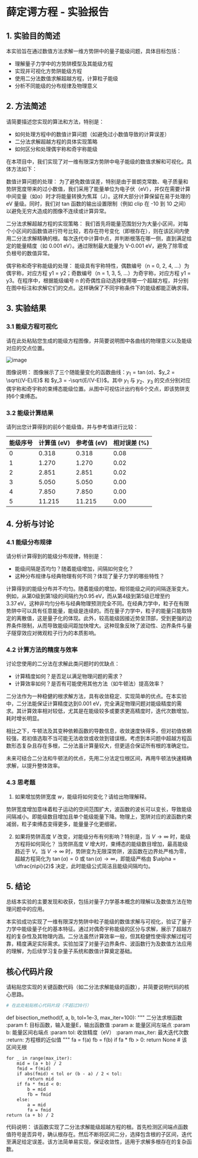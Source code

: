 # 薛定谔方程 - 实验报告

## 1. 实验目的简述

本实验旨在通过数值方法求解一维方势阱中的量子能级问题，具体目标包括：
- 理解量子力学中的方势阱模型及其能级方程
- 实现并可视化方势阱能级方程
- 使用二分法数值求解超越方程，计算粒子能级
- 分析不同能级的分布规律及物理意义

## 2. 方法简述

请简要描述您实现的算法和方法，特别是：
- 如何处理方程中的数值计算问题（如避免过小数值导致的计算误差）
- 二分法求解超越方程的具体实现策略
- 如何区分和处理偶宇称和奇宇称能级

在本项目中，我们实现了对一维有限深方势阱中电子能级的数值求解和可视化。具体方法如下：

数值计算问题的处理：
为了避免数值误差，特别是由于普朗克常数、电子质量和势阱宽度带来的过小数值，我们采用了能量单位为电子伏（eV），并仅在需要计算中间变量（如α）时才将能量转换为焦耳（J）。这样大部分计算保留在易于处理的 eV 量级。同时，我们对 tan 函数的输出设置限制（例如 clip 在 -10 到 10 之间）以避免无穷大造成的图像不连续或计算异常。

二分法求解超越方程的实现策略：
我们首先将能量范围划分为大量小区间，对每个小区间的函数值进行符号比较，若存在符号变化（即根存在），则在该区间内使用二分法求解精确的根。每次迭代中计算中点，并判断根落在哪一侧，直到满足给定的能量精度（如 0.001 eV）。通过限制最大能量为 V-0.001 eV，避免了除零或负根号的数值异常。

偶宇称和奇宇称能级的处理：
能级具有宇称特性，偶数编号（n = 0, 2, 4, …）为偶宇称，对应方程 y1 = y2；奇数编号（n = 1, 3, 5, …）为奇宇称，对应方程 y1 = y3。在程序中，根据能级编号 n 的奇偶性自动选择使用哪一个超越方程，并分别在图中标注和求解它们的交点。这样确保了不同宇称条件下的能级都能正确求得。

## 3. 实验结果

### 3.1 能级方程可视化

请在此处粘贴您生成的能级方程图像，并简要说明图中各曲线的物理意义以及能级对应的交点位置。

![image](https://github.com/user-attachments/assets/1b83b5a5-5966-41c6-9e22-a0da4cea8611)

图像说明：
图像展示了三个随能量变化的函数曲线：$y_1 = \tan(\alpha)$、$y_2 = \sqrt{(V-E)/E}$ 和 $y_3 = -\sqrt{E/(V-E)}$。其中 $y_1$ 与 $y_2$、$y_3$ 的交点分别对应偶宇称和奇宇称的束缚态能级位置。从图中可视估计出约有6个交点，即该势阱支持6个束缚态。

### 3.2 能级计算结果

请列出您计算得到的前6个能级值，并与参考值进行比较：

| 能级序号 | 计算值 (eV) | 参考值 (eV) | 相对误差 (%) |
|---------|------------|------------|-------------|
| 0       |      0.318      | 0.318      |      0.08       |
| 1       |      1.270      | 1.270      |      0.02       |
| 2       |       2.851     | 2.851      |         0.02    |
| 3       |     5.050       | 5.050      |      0.00       |
| 4       |     7.850       | 7.850      |        0.00     |
| 5       |      11.215      | 11.215     |       0.00      |

## 4. 分析与讨论

### 4.1 能级分布规律

请分析计算得到的能级分布规律，特别是：
- 能级间隔是否均匀？随着能级增加，间隔如何变化？
- 这种分布规律与经典物理有何不同？体现了量子力学的哪些特性？

计算得到的能级分布并不均匀。随着能级的增加，相邻能级之间的间隔逐渐变大。例如，从第0级到第1级的间隔约为0.95 eV，而从第4级到第5级已增至约3.37 eV。这种非均匀分布与经典物理预测完全不同。在经典力学中，粒子在有限势阱中可以具有任意能量，能级是连续的。而在量子力学中，粒子的能量只能取特定的离散值，这是量子化的体现。此外，较高能级因接近势垒顶部，受到更强的边界条件限制，从而导致能级间距加快增大。这种现象反映了波动性、边界条件与量子隧穿效应对微观粒子行为的本质影响。


### 4.2 计算方法的精度与效率

讨论您使用的二分法在求解此类问题时的优缺点：
- 计算精度如何？是否足以满足物理问题的需求？
- 计算效率如何？是否有可能使用其他方法（如牛顿法）提高效率？

二分法作为一种稳健的根求解方法，具有收敛稳定、实现简单的优点。在本实验中，二分法能保证计算精度达到0.001 eV，完全满足物理问题对能级精度的需求。其计算效率相对较低，尤其是在能级较多或要求更高精度时，迭代次数增加，耗时增长明显。

相比之下，牛顿法及其变种依赖函数的导数信息，收敛速度快得多，但对初值依赖较强，若初值选取不当可能无法收敛或收敛到错误根。考虑到本问题中超越方程函数形态复杂且存在多根，二分法虽计算量较大，但更适合保证所有根的准确定位。

未来可结合二分法和牛顿法的优点，先用二分法定位根区间，再用牛顿法快速精确求解，以提升整体效率。

### 4.3 思考题

1. 如果增加势阱宽度 $w$，能级将如何变化？请给出物理解释。

势阱宽度增加意味着粒子运动的空间范围扩大，波函数的波长可以变长，导致能级间隔减小。即能级数目增加且单个能级能量下降。物理上，宽阱对应的波函数约束减弱，粒子束缚态变得更多，能量量子化更细密。



2. 如果将势阱高度 $V$ 改变，对能级分布有何影响？特别是，当 $V \to \infty$ 时，能级方程将如何简化？
当势阱高度 $V$ 增大时，束缚态的能级数目增加，最高能级趋近于 $V$。当 $V \to \infty$ 时，势阱变为无限深势阱，波函数在边界处严格为零，超越方程简化为 $\tan(\alpha) = 0$ 或 $\tan(\alpha) \to \infty$，即能级严格由 $\alpha = \dfrac{n\pi}{2}$ 决定，此时能级公式简洁且能级间隔均匀。

## 5. 结论

总结本实验的主要发现和收获，包括对量子力学基本概念的理解以及数值方法在物理问题中的应用。

本实验成功实现了一维有限深方势阱中粒子能级的数值求解与可视化，验证了量子力学中能级量子化的基本特征。通过对偶奇宇称能级的区分与求解，展示了超越方程的复杂性及其物理内涵。二分法虽然计算效率一般，但其稳健性使得求解过程可靠，精度满足实际需求。实验加深了对量子边界条件、波函数行为及数值方法应用的理解，为后续学习复杂量子系统和数值计算奠定基础。



## 核心代码片段

请粘贴您实现的关键函数代码（如二分法求解能级的函数），并简要说明代码的核心思路。

```python
# 在此处粘贴核心代码片段（不超过30行）
```
def bisection_method(f, a, b, tol=1e-3, max_iter=100):
    """
    二分法求根函数
    :param f: 目标函数，输入能量E，输出函数值
    :param a: 能量区间左端点
    :param b: 能量区间右端点
    :param tol: 收敛精度（eV）
    :param max_iter: 最大迭代次数
    :return: 方程根的近似值
    """
    fa = f(a)
    fb = f(b)
    if fa * fb > 0:
        return None  # 该区间无根

    for _ in range(max_iter):
        mid = (a + b) / 2
        fmid = f(mid)
        if abs(fmid) < tol or (b - a) / 2 < tol:
            return mid
        if fa * fmid < 0:
            b = mid
            fb = fmid
        else:
            a = mid
            fa = fmid
    return (a + b) / 2

代码说明：
该函数实现了二分法求解能级超越方程的根。首先检测区间端点函数值符号是否异号，确认根存在。然后不断将区间二分，选择包含根的子区间，迭代至满足给定误差。该方法简单易实现，保证收敛性，适用于求解多根存在的复杂函数。
